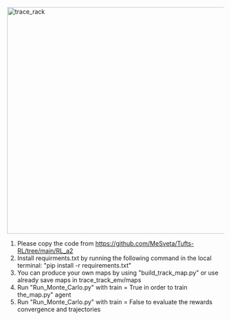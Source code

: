 <img width="527" alt="trace_rack" src="https://github.com/user-attachments/assets/d5259872-803f-4bf1-9e18-5f898c2dc3f7" />

1) Please copy the code from https://github.com/MeSveta/Tufts-RL/tree/main/RL_a2
2) Install requirments.txt by running the following command in the local terminal: "pip install -r requirements.txt"
3) You can produce your own maps by using "build_track_map.py" or use already save maps in trace_track_env/maps  
4) Run "Run_Monte_Carlo.py"  with train = True in order to train the_map.py" agent
5) Run "Run_Monte_Carlo.py"  with train = False to evaluate the rewards convergence and trajectories

